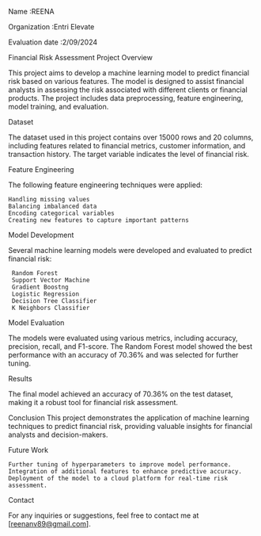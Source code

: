 Name            :REENA

Organization    :Entri Elevate

Evaluation date :2/09/2024  

Financial Risk Assessment Project
Overview

This project aims to develop a machine learning model to predict financial risk based on various features.
The model is designed to assist financial analysts in assessing the risk associated with different clients or financial products.
The project includes data preprocessing, feature engineering, model training, and evaluation.

Dataset

The dataset used in this project contains over 15000 rows and  20 columns, including features related to financial metrics, customer information, and transaction history. The target variable indicates the level of financial risk.

Feature Engineering

The following feature engineering techniques were applied:

    Handling missing values
    Balancing imbalanced data
    Encoding categorical variables
    Creating new features to capture important patterns

Model Development

Several machine learning models were developed and evaluated to predict financial risk:

     Random Forest
     Support Vector Machine
     Gradient Boostng
     Logistic Regression
     Decision Tree Classifier
     K Neighbors Classifier

Model Evaluation

The models were evaluated using various metrics, including accuracy, precision, recall, and F1-score. 
The Random Forest model showed the best performance with an accuracy of 70.36% and was selected for further tuning.

Results

The final model achieved an accuracy of 70.36% on the test dataset, making it a robust tool for financial risk assessment.

Conclusion
This project demonstrates the application of machine learning techniques to predict financial risk, providing valuable insights for financial analysts and decision-makers.

Future Work

    Further tuning of hyperparameters to improve model performance.
    Integration of additional features to enhance predictive accuracy.
    Deployment of the model to a cloud platform for real-time risk assessment.

Contact

For any inquiries or suggestions, feel free to contact me at [reenanv89@gmail.com].
    
